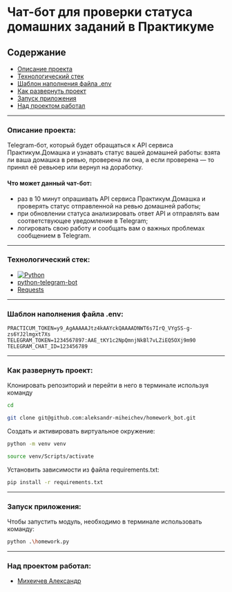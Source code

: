# Чат-бот для проверки статуса домашних заданий в Практикуме

## Содержание

- [Описание проекта](#описание-проекта)
- [Технологический стек](#технологический-стек)
- [Шаблон наполнения файла .env](#шаблон-наполнения-файла-env)
- [Как развернуть проект](#как-развернуть-проект)
- [Запуск приложения](#запуск-приложения)
- [Над проектом работал](#над-проектом-работал)

---

### Описание проекта:

Telegram-бот, который будет обращаться к API сервиса Практикум.Домашка и
узнавать статус вашей домашней работы: взята ли ваша домашка в ревью, проверена
ли она, а если проверена — то принял её ревьюер или вернул на доработку.

#### Что может данный чат-бот:

- раз в 10 минут опрашивать API сервиса Практикум.Домашка и проверять статус
  отправленной на ревью домашней работы;
- при обновлении статуса анализировать ответ API и отправлять вам
  соответствующее уведомление в Telegram;
- логировать свою работу и сообщать вам о важных проблемах сообщением в
  Telegram.

---

### Технологический стек:

- [![Python](https://img.shields.io/badge/python-3670A0?style=for-the-badge&logo=python&logoColor=ffdd54)](https://www.python.org/)
- [python-telegram-bot](https://docs.python-telegram-bot.org/en/stable/index.html)
- [Requests](https://requests.readthedocs.io/en/latest/)

---

### Шаблон наполнения файла .env:

```
PRACTICUM_TOKEN=y9_AgAAAAAJtz4kAAYckQAAAADNWT6s7IrQ_VYgSS-g-zs6YJ2lmgxt7Xs
TELEGRAM_TOKEN=1234567897:AAE_tKY1c2NpQmnjNkBl7vLZiEQ5OXj9m90
TELEGRAM_CHAT_ID=123456789
```

---

### Как развернуть проект:

Клонировать репозиторий и перейти в него в терминале используя команду

```bash
cd
```

```bash
git clone git@github.com:aleksandr-miheichev/homework_bot.git
```

Создать и активировать виртуальное окружение:

```bash
python -m venv venv
```

```bash
source venv/Scripts/activate
```

Установить зависимости из файла requirements.txt:

```bash
pip install -r requirements.txt
```

---

### Запуск приложения:

Чтобы запустить модуль, необходимо в терминале использовать команду:

```bash
python .\homework.py
```

---

### Над проектом работал:

- [Михеичев Александр](https://github.com/aleksandr-miheichev)
